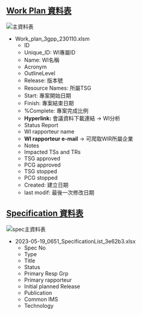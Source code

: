 ## [Work Plan 資料表](https://www.3gpp.org/ftp/Information/WORK_PLAN)
![主資料表](https://github.com/pei9564/NCKU-lab-3GPP-analysis/assets/103319735/65246b47-4837-481b-8adc-c04591d0ead7)
* Work_plan_3gpp_230110.xlsm
  * ID
  * Unique_ID: WI專屬ID
  * Name: WI名稱
  * Acronym
  * OutlineLevel
  * Release: 版本號
  * Resource Names: 所屬TSG
  * Start: 專案開始日期
  * Finish: 專案結束日期
  * %Complete: 專案完成比例
  * **Hyperlink:** 會議資料下載連結 -> WI分析
  * Status Report
  * WI rapporteur name
  * **WI rapporteur e-mail** -> 可爬取WIR所屬企業
  * Notes
  * Impacted TSs and TRs
  * TSG approved
  * PCG approved
  * TSG stopped
  * PCG stopped
  * Created: 建立日期
  * last modif: 最後一次修改日期


## [Specification 資料表](https://portal.3gpp.org/Specifications.aspx)
![spec主資料表](https://github.com/pei9564/NCKU-lab-3GPP-analysis/assets/103319735/1e02696c-b860-4c6d-ba9d-9e1f4243dd1d)

* 2023-05-19_0651_SpecificationList_3e62b3.xlsx
  * Spec No
  * Type
  * Title
  * Status
  * Primary Resp Grp
  * Primary rapporteur
  * Initial planned Release 
  * Publication
  * Common IMS
  * Technology
